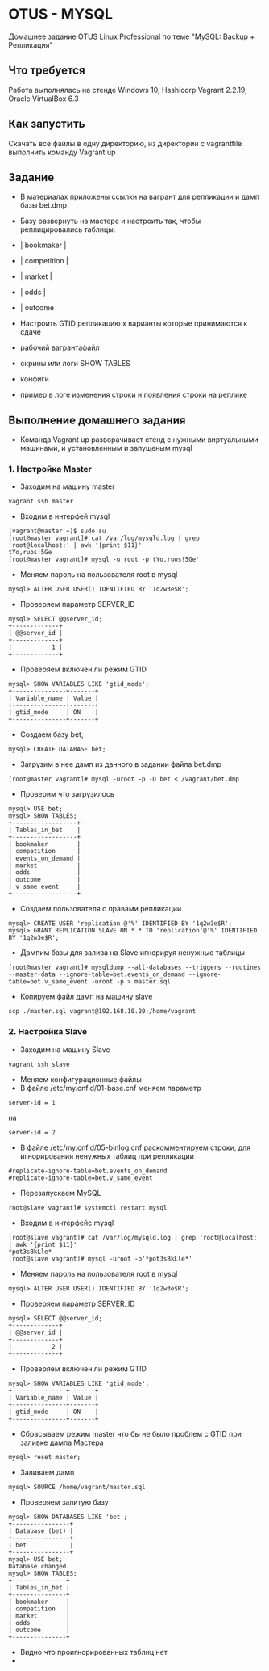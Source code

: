 # OTUS - MYSQL
Домашнее задание OTUS Linux Professional по теме "MySQL: Backup + Репликация"

## Что требуется
Работа выполнялась на стенде Windows 10, Hashicorp Vagrant 2.2.19, Oracle VirtualBox 6.3

## Как запустить
Скачать все файлы в одну директорию, из директории с vagrantfile выполнить команду Vagrant up

## Задание
* В материалах приложены ссылки на вагрант для репликации и дамп базы bet.dmp
* Базу развернуть на мастере и настроить так, чтобы реплицировались таблицы:
* | bookmaker |
* | competition |
* | market |
* | odds |
* | outcome

* Настроить GTID репликацию x варианты которые принимаются к сдаче
* рабочий вагрантафайл
* скрины или логи SHOW TABLES
* конфиги
* пример в логе изменения строки и появления строки на реплике

## Выполнение домашнего задания
* Команда Vagrant up разворачивает стенд с нужными виртуальными машинами, и установленным и запущеным mysql
### 1. Настройка Master
* Заходим на машину master
```
vagrant ssh master
```
* Входим в интерфей mysql
```
[vagrant@master ~]$ sudo su
[root@master vagrant]# cat /var/log/mysqld.log | grep 'root@localhost:' | awk '{print $11}'
tYo,ruos!5Ge
[root@master vagrant]# mysql -u root -p'tYo,ruos!5Ge'
```
* Меняем пароль на пользователя root в mysql
```
mysql> ALTER USER USER() IDENTIFIED BY '1q2w3e$R';
```
* Проверяем параметр SERVER_ID
```
mysql> SELECT @@server_id;
+-------------+
| @@server_id |
+-------------+
|           1 |
+-------------+
```
* Проверяем включен ли режим GTID
```
mysql> SHOW VARIABLES LIKE 'gtid_mode';
+---------------+-------+
| Variable_name | Value |
+---------------+-------+
| gtid_mode     | ON    |
+---------------+-------+
```
* Создаем базу bet;
```
mysql> CREATE DATABASE bet;
```
* Загрузим в нее дамп из данного в задании файла bet.dmp
```
[root@master vagrant]# mysql -uroot -p -D bet < /vagrant/bet.dmp
```
* Проверим что загрузилось
```
mysql> USE bet;
mysql> SHOW TABLES;
+------------------+
| Tables_in_bet    |
+------------------+
| bookmaker        |
| competition      |
| events_on_demand |
| market           |
| odds             |
| outcome          |
| v_same_event     |
+------------------+
```
* Создаем пользователя с правами репликации
```
mysql> CREATE USER 'replication'@'%' IDENTIFIED BY '1q2w3e$R';
mysql> GRANT REPLICATION SLAVE ON *.* TO 'replication'@'%' IDENTIFIED BY '1q2w3e$R';
```
* Дампим базы для залива на Slave игнорируя ненужные таблицы
```
[root@master vagrant]# mysqldump --all-databases --triggers --routines --master-data --ignore-table=bet.events_on_demand --ignore-table=bet.v_same_event -uroot -p > master.sql
```
* Копируем файл дамп на машину slave
```
scp ./master.sql vagrant@192.168.10.20:/home/vagrant
```
### 2. Настройка Slave
* Заходим на машину Slave
```
vagrant ssh slave
```
* Меняем конфигурационные файлы
* В файле /etc/my.cnf.d/01-base.cnf меняем параметр 
```
server-id = 1
```
на 
```
server-id = 2
```
* В файле /etc/my.cnf.d/05-binlog.cnf раскомментируем строки, для игнорирования ненужных таблиц при репликации
```
#replicate-ignore-table=bet.events_on_demand
#replicate-ignore-table=bet.v_same_event
```
* Перезапускаем MySQL
```
root@slave vagrant]# systemctl restart mysql
```
* Входим в интерфейс mysql
```
[root@slave vagrant]# cat /var/log/mysqld.log | grep 'root@localhost:' | awk '{print $11}'
*pot3sBkLle*
[root@slave vagrant]# mysql -uroot -p'*pot3sBkLle*'
```
* Меняем пароль на пользователя root в mysql
```
mysql> ALTER USER USER() IDENTIFIED BY '1q2w3e$R';
```
* Проверяем параметр SERVER_ID
```
mysql> SELECT @@server_id;
+-------------+
| @@server_id |
+-------------+
|           2 |
+-------------+
```
* Проверяем включен ли режим GTID
```
mysql> SHOW VARIABLES LIKE 'gtid_mode';
+---------------+-------+
| Variable_name | Value |
+---------------+-------+
| gtid_mode     | ON    |
+---------------+-------+
```
* Сбрасываем режим master что бы не было проблем с GTID при заливке дампа Мастера
```
mysql> reset master;
```
* Заливаем дамп
```
mysql> SOURCE /home/vagrant/master.sql
```
* Проверяем залитую базу
```
mysql> SHOW DATABASES LIKE 'bet';
+----------------+
| Database (bet) |
+----------------+
| bet            |
+----------------+
mysql> USE bet;
Database changed
mysql> SHOW TABLES;
+---------------+
| Tables_in_bet |
+---------------+
| bookmaker     |
| competition   |
| market        |
| odds          |
| outcome       |
+---------------+
```
* Видно что проигнорированных таблиц нет
* 
